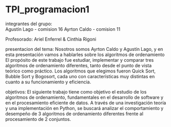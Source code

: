 # TPI_programacion1
integrantes del grupo:   
Agustín Lago - comision 16
Ayrton Caldo - comision 11

Profesorado: Ariel Enferrel & Cinthia Rigoni

presentacion del tema:
Nosotros somos Ayrton Caldo y Agustín Lago, y en esta presentación vamos a hablarles sobre los algoritmos de ordenamiento El propósito de este trabajo fue estudiar, implementar y comparar tres algoritmos de ordenamiento diferentes, tanto desde el punto de vista teórico como práctico. Los algoritmos que elegimos fueron Quick Sort, Bubble Sort y Bogosort, cada uno con características muy distintas en cuanto a su funcionamiento y eficiencia.

objetivos:
El siguiente trabajo tiene como objetivo el estudio de los algoritmos de ordenamiento, fundamentales en el desarrollo de software y en el procesamiento eficiente de datos. A través de una investigación teoría y una implementación en Python, se buscará analizar el comportamiento y desempeño de 3 algoritmos de ordenamiento diferentes frente al procesamiento de 2 conjuntos. 

